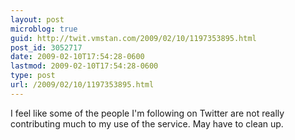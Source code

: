 ```yaml
---
layout: post
microblog: true
guid: http://twit.vmstan.com/2009/02/10/1197353895.html
post_id: 3052717
date: 2009-02-10T17:54:28-0600
lastmod: 2009-02-10T17:54:28-0600
type: post
url: /2009/02/10/1197353895.html
---
```

I feel like some of the people I'm following on Twitter are not really contributing much to my use of the service. May have to clean up.
